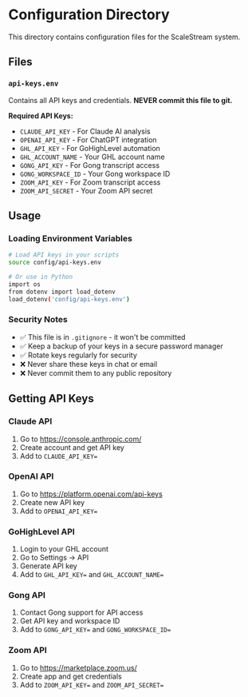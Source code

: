 # Configuration Directory

This directory contains configuration files for the ScaleStream system.

## Files

### `api-keys.env`
Contains all API keys and credentials. **NEVER commit this file to git.**

**Required API Keys:**
- `CLAUDE_API_KEY` - For Claude AI analysis
- `OPENAI_API_KEY` - For ChatGPT integration  
- `GHL_API_KEY` - For GoHighLevel automation
- `GHL_ACCOUNT_NAME` - Your GHL account name
- `GONG_API_KEY` - For Gong transcript access
- `GONG_WORKSPACE_ID` - Your Gong workspace ID
- `ZOOM_API_KEY` - For Zoom transcript access
- `ZOOM_API_SECRET` - Your Zoom API secret

## Usage

### Loading Environment Variables
```bash
# Load API keys in your scripts
source config/api-keys.env

# Or use in Python
import os
from dotenv import load_dotenv
load_dotenv('config/api-keys.env')
```

### Security Notes
- ✅ This file is in `.gitignore` - it won't be committed
- ✅ Keep a backup of your keys in a secure password manager
- ✅ Rotate keys regularly for security
- ❌ Never share these keys in chat or email
- ❌ Never commit them to any public repository

## Getting API Keys

### Claude API
1. Go to https://console.anthropic.com/
2. Create account and get API key
3. Add to `CLAUDE_API_KEY=`

### OpenAI API  
1. Go to https://platform.openai.com/api-keys
2. Create new API key
3. Add to `OPENAI_API_KEY=`

### GoHighLevel API
1. Login to your GHL account
2. Go to Settings → API
3. Generate API key
4. Add to `GHL_API_KEY=` and `GHL_ACCOUNT_NAME=`

### Gong API
1. Contact Gong support for API access
2. Get API key and workspace ID
3. Add to `GONG_API_KEY=` and `GONG_WORKSPACE_ID=`

### Zoom API
1. Go to https://marketplace.zoom.us/
2. Create app and get credentials
3. Add to `ZOOM_API_KEY=` and `ZOOM_API_SECRET=` 